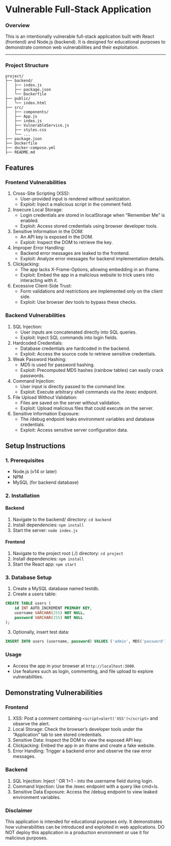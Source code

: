 # **Vulnerable Full-Stack Application**

### **Overview**

This is an intentionally vulnerable full-stack application built with React (frontend) and Node.js (backend). It is designed for educational purposes to demonstrate common web vulnerabilities and their exploitation.

---

### **Project Structure**

```plaintext
project/
├── backend/
│   ├── index.js
│   ├── package.json
│   └── Dockerfile
├── public/
│   └── index.html
├── src/
│   ├── components/
│   ├── App.js
│   ├── index.js
│   ├── VulnerableService.js
│   ├── styles.css
│   └── ...
├── package.json
├── Dockerfile
├── docker-compose.yml
├── README.md
```


## Features

### Frontend Vulnerabilities

1. Cross-Site Scripting (XSS):
	- User-provided input is rendered without sanitization.
	- Exploit: Inject a malicious script in the comment field.
2. Insecure Local Storage:
	- Login credentials are stored in localStorage when “Remember Me” is enabled.
	- Exploit: Access stored credentials using browser developer tools.
3. Sensitive Information in the DOM:
	- An API key is exposed in the DOM.
	- Exploit: Inspect the DOM to retrieve the key.
4. Improper Error Handling:
	- Backend error messages are leaked to the frontend.
	- Exploit: Analyze error messages for backend implementation details.
5. Clickjacking:
	- The app lacks X-Frame-Options, allowing embedding in an iframe.
	- Exploit: Embed the app in a malicious website to trick users into interacting with it.
6. Excessive Client-Side Trust:
	- Form validations and restrictions are implemented only on the client side.
	- Exploit: Use browser dev tools to bypass these checks.

### Backend Vulnerabilities

1. SQL Injection:
	- User inputs are concatenated directly into SQL queries.
	- Exploit: Inject SQL commands into login fields.
2. Hardcoded Credentials:
	- Database credentials are hardcoded in the backend.
	- Exploit: Access the source code to retrieve sensitive credentials.
3. Weak Password Hashing:
	- MD5 is used for password hashing.
	- Exploit: Precomputed MD5 hashes (rainbow tables) can easily crack passwords.
4. Command Injection:
	- User input is directly passed to the command line.
	- Exploit: Execute arbitrary shell commands via the /exec endpoint.
5. File Upload Without Validation:
	- Files are saved on the server without validation.
	- Exploit: Upload malicious files that could execute on the server.
6. Sensitive Information Exposure:
	- The /debug endpoint leaks environment variables and database credentials.
	- Exploit: Access sensitive server configuration data.

## Setup Instructions

### 1. Prerequisites
- Node.js (v14 or later)
- NPM
- MySQL (for backend database)

### 2. Installation
#### Backend
1. Navigate to the backend/ directory: `cd backend`
2. Install dependencies: `npm install`
3. Start the server: `node index.js`

#### Frontend
1. Navigate to the project root (./) directory: `cd project`
2. Install dependencies: `npm install`
3. Start the React app: `npm start`

### 3. Database Setup
1. Create a MySQL database named testdb.
2. Create a users table:
```sql
CREATE TABLE users (
    id INT AUTO_INCREMENT PRIMARY KEY,
    username VARCHAR(255) NOT NULL,
    password VARCHAR(255) NOT NULL
);
```
3. Optionally, insert test data:

```sql
INSERT INTO users (username, password) VALUES ('admin', MD5('password'));
```

### Usage
- Access the app in your browser at `http://localhost:3000`.
- Use features such as login, commenting, and file upload to explore vulnerabilities.

## Demonstrating Vulnerabilities

### Frontend

1. XSS: Post a comment containing `<script>alert('XSS')</script>` and observe the alert.
2. Local Storage: Check the browser’s developer tools under the “Application” tab to see stored credentials.
3. Sensitive Data: Inspect the DOM to view the exposed API key.
4. Clickjacking: Embed the app in an iframe and create a fake website.
5. Error Handling: Trigger a backend error and observe the raw error messages.

### Backend

1. SQL Injection: Inject ' OR 1=1   - into the username field during login.
2. Command Injection: Use the /exec endpoint with a query like cmd=ls.
3. Sensitive Data Exposure: Access the /debug endpoint to view leaked environment variables.

### Disclaimer

This application is intended for educational purposes only. It demonstrates how vulnerabilities can be introduced and exploited in web applications. DO NOT deploy this application in a production environment or use it for malicious purposes.
